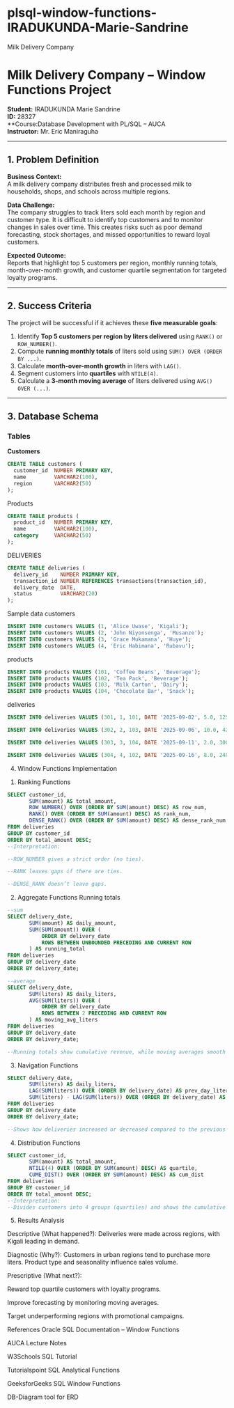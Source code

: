 # plsql-window-functions-IRADUKUNDA-Marie-Sandrine
Milk Delivery Company
# Milk Delivery Company – Window Functions Project  
**Student:** IRADUKUNDA Marie Sandrine  
**ID:** 28327  
**Course:Database Development with PL/SQL   – AUCA  
**Instructor:** Mr. Eric Maniraguha  

---

##  1. Problem Definition
**Business Context:**  
A milk delivery company distributes fresh and processed milk to households, shops, and schools across multiple regions.  

**Data Challenge:**  
The company struggles to track liters sold each month by region and customer type. It is difficult to identify top customers and to monitor changes in sales over time. This creates risks such as poor demand forecasting, stock shortages, and missed opportunities to reward loyal customers.  

**Expected Outcome:**  
Reports that highlight top 5 customers per region, monthly running totals, month-over-month growth, and customer quartile segmentation for targeted loyalty programs.

---

##  2. Success Criteria
The project will be successful if it achieves these **five measurable goals**:  
1. Identify **Top 5 customers per region by liters delivered** using `RANK()` or `ROW_NUMBER()`.  
2. Compute **running monthly totals** of liters sold using `SUM() OVER (ORDER BY ...)`.  
3. Calculate **month-over-month growth** in liters with `LAG()`.  
4. Segment customers into **quartiles** with `NTILE(4)`.  
5. Calculate a **3-month moving average** of liters delivered using `AVG() OVER (...)`.  

---

##  3. Database Schema

### Tables
**Customers**
```sql
CREATE TABLE customers (
  customer_id  NUMBER PRIMARY KEY,
  name         VARCHAR2(100),
  region       VARCHAR2(50)
);
```
Products
```sql
CREATE TABLE products (
  product_id   NUMBER PRIMARY KEY,
  name         VARCHAR2(100),
  category     VARCHAR2(50)
);
```
DELIVERIES
```sql
CREATE TABLE deliveries (
  delivery_id    NUMBER PRIMARY KEY,
  transaction_id NUMBER REFERENCES transactions(transaction_id),
  delivery_date  DATE,
  status         VARCHAR2(20)
);
```
Sample data
customers
```sql
INSERT INTO customers VALUES (1, 'Alice Uwase', 'Kigali');
INSERT INTO customers VALUES (2, 'John Niyonsenga', 'Musanze');
INSERT INTO customers VALUES (3, 'Grace Mukamana', 'Huye');
INSERT INTO customers VALUES (4, 'Eric Habimana', 'Rubavu');
```
products
```sql
INSERT INTO products VALUES (101, 'Coffee Beans', 'Beverage');
INSERT INTO products VALUES (102, 'Tea Pack', 'Beverage');
INSERT INTO products VALUES (103, 'Milk Carton', 'Dairy');
INSERT INTO products VALUES (104, 'Chocolate Bar', 'Snack');
```
deliveries
```sql
INSERT INTO deliveries VALUES (301, 1, 101, DATE '2025-09-02', 5.0, 12500.00);

INSERT INTO deliveries VALUES (302, 2, 103, DATE '2025-09-06', 10.0, 42000.00);

INSERT INTO deliveries VALUES (303, 3, 104, DATE '2025-09-11', 2.0, 3000.00);

INSERT INTO deliveries VALUES (304, 4, 102, DATE '2025-09-16', 8.0, 24800.00);
```
 4. Window Functions Implementation
1) Ranking Functions
```sql
SELECT customer_id,
       SUM(amount) AS total_amount,
       ROW_NUMBER() OVER (ORDER BY SUM(amount) DESC) AS row_num,
       RANK() OVER (ORDER BY SUM(amount) DESC) AS rank_num,
       DENSE_RANK() OVER (ORDER BY SUM(amount) DESC) AS dense_rank_num
FROM deliveries
GROUP BY customer_id
ORDER BY total_amount DESC;
--Interpretation:

--ROW_NUMBER gives a strict order (no ties).

--RANK leaves gaps if there are ties.

--DENSE_RANK doesn’t leave gaps.
```
2) Aggregate Functions
Running totals
```sql
--sum
SELECT delivery_date,
       SUM(amount) AS daily_amount,
       SUM(SUM(amount)) OVER (
           ORDER BY delivery_date
           ROWS BETWEEN UNBOUNDED PRECEDING AND CURRENT ROW
       ) AS running_total
FROM deliveries
GROUP BY delivery_date
ORDER BY delivery_date;

--average
SELECT delivery_date,
       SUM(liters) AS daily_liters,
       AVG(SUM(liters)) OVER (
           ORDER BY delivery_date
           ROWS BETWEEN 2 PRECEDING AND CURRENT ROW
       ) AS moving_avg_liters
FROM deliveries
GROUP BY delivery_date
ORDER BY delivery_date;

--Running totals show cumulative revenue, while moving averages smooth out daily fluctuations.

```
3) Navigation Functions
```sql
SELECT delivery_date,
       SUM(liters) AS daily_liters,
       LAG(SUM(liters)) OVER (ORDER BY delivery_date) AS prev_day_liters,
       SUM(liters) - LAG(SUM(liters)) OVER (ORDER BY delivery_date) AS liters_diff
FROM deliveries
GROUP BY delivery_date
ORDER BY delivery_date;

--Shows how deliveries increased or decreased compared to the previous date.
```
4) Distribution Functions
```sql
SELECT customer_id,
       SUM(amount) AS total_amount,
       NTILE(4) OVER (ORDER BY SUM(amount) DESC) AS quartile,
       CUME_DIST() OVER (ORDER BY SUM(amount) DESC) AS cum_dist
FROM deliveries
GROUP BY customer_id
ORDER BY total_amount DESC;
--Interpretation:
--Divides customers into 4 groups (quartiles) and shows the cumulative distribution of revenue.
```
5. Results Analysis

Descriptive (What happened?):
Deliveries were made across regions, with Kigali leading in demand.

Diagnostic (Why?):
Customers in urban regions tend to purchase more liters. Product type and seasonality influence sales volume.

Prescriptive (What next?):

Reward top quartile customers with loyalty programs.

Improve forecasting by monitoring moving averages.

Target underperforming regions with promotional campaigns.

References
Oracle SQL Documentation – Window Functions

AUCA Lecture Notes

W3Schools SQL Tutorial

Tutorialspoint SQL Analytical Functions

GeeksforGeeks SQL Window Functions

DB-Diagram tool for ERD
